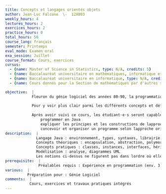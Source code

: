 ```yaml
---
title: Concepts et langages orientés objets
author: Jean-Luc Falcone  \-  12X003
weekly_hours: 4
lectures_hours: 2
exercices_hours: 2
practice_hours: 0
total_hours: 56
course_lang: français
semester: Printemps
eval_mode: Examen oral
exa_session: Juillet
course_format: Cours, exercices
cursus:
  - {name: Master of Science in Statistics, type: N/A, credits: 5}
  - {name: Baccalauréat universitaire en mathématiques, informatique et sciences numériques, type: N/A, credits: 4}
  - {name: Baccalauréat universitaire en informatique, type: N/A, credits: 4}
  - {name: Cours donnés pour la Section de mathématiques par d'autres sections, type: N/A, credits: 5}

objective:  |
            Fleuron du génie logiciel des années 80-90, la programmation dite orientée-objet est devenue incontournable. En effet, presque tous les langages de programmation créés ces 30 dernières sont définis comme étant orientés-objet. Cependant si lon compare les capacités de ces langages et leur utilisation, on se rend compte que létiquette dorienté objet recoupe des réalités et des usages relevant de compréhensions très différentes, voire incompatibles.
            
            Pour y voir plus clair parmi les différents concepts et définitions de la programmation orientée-objet, le cours se concentrera sur le langage Java.  De la programmation à la modélisation, les notions principales seront abordées par le biais dexemples pratiques et réels (cf. contenu). Elles seront ensuite généralisées et comparées avec leur implémentation dans dautres langages orientés-objet (swift,python,javascript,smalltalk. . . ) afin de dégager des principes plus généraux.
            
            Après avoir suivi ce cours, les étudiant·e·s seront capables de:
            	programmer en Java
            	expliquer les principes et les constructions de lapproche orientée-objet
            	concevoir et organiser un programme selon lapproche orientée objet
description:  |
              Langage Java : environnement, types, syntaxes, librairie standard
              Concepts théoriques : encapsulation, abstraction, polymorphismes, généricité
              Concepts pratiques : classes, instances, interfaces, héritage, types génériques
              Modélisation : analyse, diagrammes UML
              Les notions ci-dessus ne figurent pas dans lordre où elles seront abordées.
prerequisite:  |
               Préalables requis : Expérience en programmation (env. 3 semestres) ; connaissance  d'un langage statiquement typé (C, Scala, Swift, etc.) et de la syntaxe de base du C ou d'un langage apparenté (Javascript, C#, PHP, etc.)
various:  |
          Préparation pour : Génie Logiciel
comments:  |
           Cours, exercices et travaux pratiques intégrés
---
```

